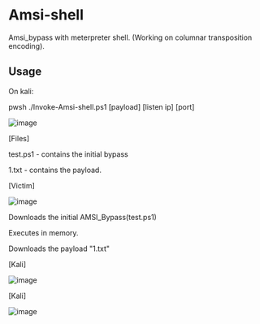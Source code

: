 # Amsi-shell
Amsi_bypass with meterpreter shell. (Working on columnar transposition encoding).

## Usage

On kali:

pwsh ./Invoke-Amsi-shell.ps1 [payload] [listen ip] [port] 

![image](https://github.com/wlfrag/Amsi-shell/assets/43529877/2d77d153-0e5c-4349-b663-7853f6d9df0d)




[Files]

test.ps1 - contains the initial bypass 

1.txt - contains the payload.


[Victim]

![image](https://github.com/wlfrag/Amsi-shell/assets/43529877/72ad64f4-66ab-43c4-a021-63191338dc6a)

Downloads the initial AMSI_Bypass(test.ps1)

Executes in memory.

Downloads the payload "1.txt"


[Kali]

![image](https://github.com/wlfrag/Amsi-shell/assets/43529877/64a8f8aa-1418-4f30-9c9e-0de1c43fe6c7)




[Kali]

![image](https://github.com/wlfrag/Amsi-shell/assets/43529877/71631d3d-9a01-49a3-ac80-2473bd8f0b9b)




